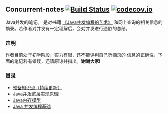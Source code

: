 ## Concurrent-notes [![Build Status](https://travis-ci.org/YuanLicc/concurrent-notes.svg?branch=master)](https://travis-ci.org/YuanLicc/concurrent-notes)  [![codecov.io](https://codecov.io/gh/YuanLicc/concurrent-notes/branch/master/graphs/badge.svg?branch=master)](https://codecov.io/gh/YuanLicc/concurrent-notes?branch=master)
Java并发的笔记。
是对书籍 [《Java并发编程的艺术》](https://www.amazon.cn/dp/B012NDCEA0/ref=sr_1_1?s=books&ie=UTF8&qid=1523863156&sr=1-1&keywords=java%E5%B9%B6%E5%8F%91%E7%BC%96%E7%A8%8B%E7%9A%84%E8%89%BA%E6%9C%AF)
和网上查询的相关信息的摘录。若作者对并发有一定理解后，会对并发进行通俗的总结。
### 声明
作者目前处于初学阶段，实力有限，还不能评判自己所摘录的
信息的正确性，下面的笔记若有错误，还请原谅并指出。**谢谢大家!**
### 目录  

- [预备知识点（持续更新）](https://github.com/YuanLicc/concurrent-notes/blob/master/doc/basicKnowledge.md)
- [Java并发底层实现原理](https://github.com/YuanLicc/concurrent-notes/blob/master/doc/JavaConcurrentPrinciple.md)
- [Java内存模型](https://github.com/YuanLicc/concurrent-notes/blob/master/doc/JavaMemoryModel.md)
- [Java 并发编程基础](https://github.com/YuanLicc/concurrent-notes/blob/master/doc/JavaConcurrentBasic.md)

